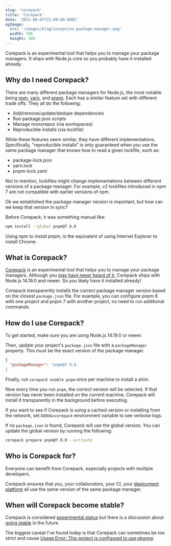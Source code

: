 ```yaml
---
slug: 'corepack'
title: 'Corepack'
date: '2022-08-07T21:00:00.000Z'
ogImage:
  src: '/images/blog/inception-package-manager.png'
  width: 746
  height: 360
---
```


Corepack is an experimental tool that helps you to manage your package managers. It ships with Node.js core so you probably have it installed already.

## Why do I need Corepack?

There are many different package managers for Node.js, the most notable being [npm](https://www.npmjs.com), [yarn](https://yarnpkg.com), and [pnpm](https://pnpm.io). Each has a similar feature set with different trade offs. They all do the following:

- Add/remove/update/dedupe dependencies
- Run package.json scripts
- Manage monorepos (via workspaces)
- Reproducible installs (via lockfile)

While these features seem similar, they have different implementations. Specifically, "reproducible installs" is only guaranteed when you use the same package manager that knows how to read a given lockfile, such as:

- package-lock.json
- yarn.lock
- pnpm-lock.yaml

Not to mention, lockfiles might change implementations between different versions of a package manager. For example, v2 lockfiles introduced in npm 7 are not compatible with earlier versions of npm.

Ok we established the package manager version is important, but how can we keep that version in sync?

Before Corepack, it was something manual like:

```sh
npm install --global pnpm@7.9.0
```

Using npm to install pnpm, is the equivalent of using Internet Explorer to install Chrome.

## What is Corepack?

[Corepack](https://nodejs.org/api/corepack.html) is an experimental tool that helps you to manage your package managers. Although you [may have never heard of it](https://twitter.com/styfle/status/1526600519686438917), Corepack ships with Node.js 14.19.0 and newer. So you likely have it installed already!

Corepack transparently installs the correct package manager version based on the closest `package.json` file. For example, you can configure pnpm 6 with one project and pnpm 7 with another project, no need to run additional commands.

## How do I use Corepack?

To get started, make sure you are using Node.js 14.19.0 or newer.

Then, update your project's `package.json` file with a `packageManager` property. This must be the exact version of the package manager.

```json
{
  "packageManager": "pnpm@7.9.0
}
```

Finally, run `corepack enable pnpm` once per machine to install a shim.

Now every time you run `pnpm`, the correct version will be selected. If that version has never been installed on the current machine, Corepack will install it transparently in the background before executing.

If you want to see if Corepack is using a cached version or installing from the network, set `DEBUG=corepack` environment variable to see verbose logs.

If no `package.json` is found, Corepack will use the global version. You can update the global version by running the following:

```sh
corepack prepare pnpm@7.9.0 --activate
```

## Who is Corepack for?

Everyone can benefit from Corepack, especially projects with multiple developers.

Corepack ensures that you, your collaborators, your CI, your [deployment platform](https://vercel.com/changelog/corepack-experimental-is-now-available) all use the same version of the same package manager.

## When will Corepack become stable?

Corepack is considered [experimental status](https://nodejs.org/api/corepack.html#corepack) but there is a discussion about [going stable](https://github.com/nodejs/corepack/issues/104) in the future.

The biggest caveat I've found today is that Corepack can sometimes be too strict and cause [Usage Error: This project is configured to use pkgmgr](https://github.com/nodejs/corepack/issues/157).
